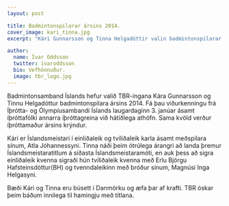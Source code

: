 ```yaml
---
layout: post

title: Badmintonspilarar ársins 2014.
cover_image: kari_tinna.jpg
excerpt: "Kári Gunnarsson og Tinna Helgadóttir valin badmintonspilarar ársins 2014"

author:
  name: Ívar Oddsson
  twitter: ivaroddsson
  bio: Vefhönnuður.
  image: tbr_logo.jpg
---
```

Badmintonsamband Íslands hefur valið TBR-ingana Kára Gunnarsson og Tinnu Helgadóttur badmintonspilara ársins 2014. Fá þau viðurkenningu frá Íþrótta- og Ólympíusambandi Íslands laugardaginn 3. janúar ásamt íþróttafólki annarra íþróttagreina við hátíðlega athöfn. Sama kvöld verður íþróttamaður ársins krýndur. 

Kári er Íslandsmeistari í einliðaleik og tvíliðaleik karla ásamt meðspilara sínum, Atla Jóhannessyni. Tinna náði þeim ótrúlega árangri að landa þremur Íslandsmeistaratitlum á síðasta Íslandsmeistaramóti, en auk þess að sigra einliðaleik kvenna sigraði hún tvíliðaleik kvenna með Erlu Björgu Hafsteinsdóttur(BH) og tvenndaleikinn með bróður sínum, Magnúsi Inga Helgasyni.

Bæði Kári og Tinna eru búsett í Danmörku og æfa þar af krafti. TBR óskar þeim báðum innilega til hamingju með titlana.  